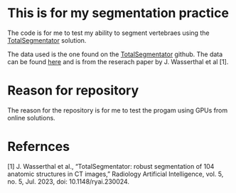 # This is for my segmentation practice
The code is for me to test my ability to segment vertebraes using the [TotalSegmentator](https://github.com/wasserth/TotalSegmentator) solution.

The data used is the one found on the [TotalSegmentator](https://github.com/wasserth/TotalSegmentator) github. The data can be found [here](https://zenodo.org/records/10047292) and is from the reserach paper by J. Wasserthal et al [1].

# Reason for repository
The reason for the repository is for me to test the progam using GPUs from online solutions. 

# Refernces
[1] J. Wasserthal et al., “TotalSegmentator: robust segmentation of 104 anatomic structures in CT images,” Radiology Artificial Intelligence, vol. 5, no. 5, Jul. 2023, doi: 10.1148/ryai.230024.
